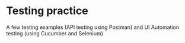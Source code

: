 # Testing practice
A few testing examples (API testing using Postman) and UI Automation testing (using Cucumber and Selenium)
